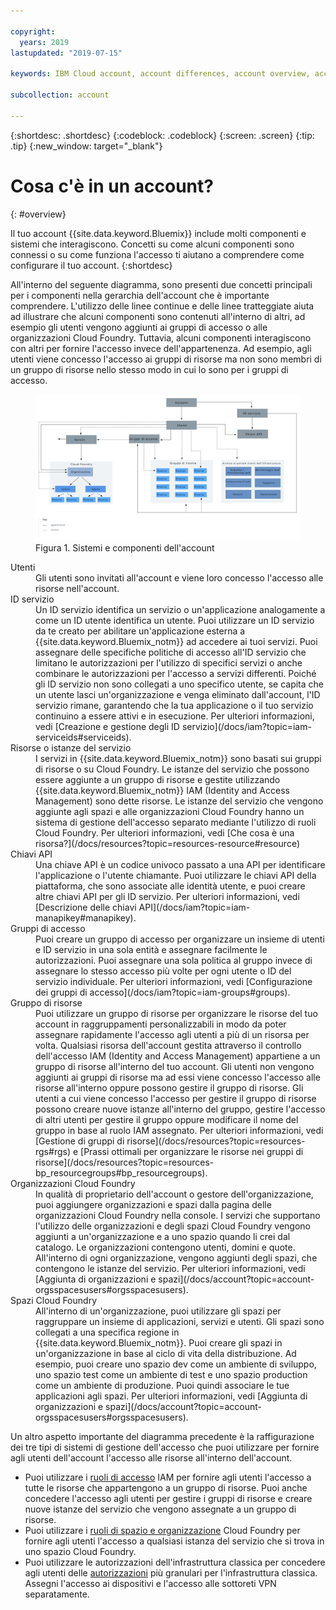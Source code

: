 ```yaml
---

copyright:
  years: 2019
lastupdated: "2019-07-15"

keywords: IBM Cloud account, account differences, account overview, account components, how access works

subcollection: account

---
```


{:shortdesc: .shortdesc}
{:codeblock: .codeblock}
{:screen: .screen}
{:tip: .tip}
{:new_window: target="_blank"}


# Cosa c'è in un account?
{: #overview}

Il tuo account {{site.data.keyword.Bluemix}} include molti componenti e sistemi che interagiscono. Concetti su come alcuni componenti sono connessi o su come funziona l'accesso ti aiutano a comprendere come configurare il tuo account.
{:shortdesc}

All'interno del seguente diagramma, sono presenti due concetti principali per i componenti nella gerarchia dell'account che è importante comprendere. L'utilizzo delle linee continue e delle linee tratteggiate aiuta ad illustrare che alcuni componenti sono contenuti all'interno di altri, ad esempio gli utenti vengono aggiunti ai gruppi di accesso o alle organizzazioni Cloud Foundry. Tuttavia, alcuni componenti interagiscono con altri per fornire l'accesso invece dell'appartenenza. Ad esempio, agli utenti viene concesso l'accesso ai gruppi di risorse ma non sono membri di un gruppo di risorse nello stesso modo in cui lo sono per i gruppi di accesso. 

<figure>
<a href="https://cloud.ibm.com/docs/api/content/account/images/account_diagram.svg">
<img src="images/account_diagram.svg" alt="Un diagramma che mostra i componenti in un account, inclusi i servizi, gli utenti e i componenti secondari di ognuno di essi."></a>
<figcaption>Figura 1. Sistemi e componenti dell'account</figcaption>
</figure>

<dl>
<dt>Utenti</dt>
<dd>Gli utenti sono invitati all'account e viene loro concesso l'accesso alle risorse nell'account.</dd>
<dt>ID servizio</dt>
<dd>Un ID servizio identifica un servizio o un'applicazione analogamente a come un ID utente identifica un utente. Puoi utilizzare un ID servizio da te creato per abilitare un'applicazione esterna a {{site.data.keyword.Bluemix_notm}} ad accedere ai tuoi servizi. Puoi assegnare delle specifiche politiche di accesso all'ID servizio che limitano le autorizzazioni per l'utilizzo di specifici servizi o anche combinare le autorizzazioni per l'accesso a servizi differenti. Poiché gli ID servizio non sono collegati a uno specifico utente, se capita che un utente lasci un'organizzazione e venga eliminato dall'account, l'ID servizio rimane, garantendo che la tua applicazione o il tuo servizio continuino a essere attivi e in esecuzione. Per ulteriori informazioni, vedi [Creazione e gestione degli ID servizio](/docs/iam?topic=iam-serviceids#serviceids).</dd>
<dt>Risorse o istanze del servizio</dt>
<dd>I servizi in {{site.data.keyword.Bluemix_notm}} sono basati sui gruppi di risorse o su Cloud Foundry. Le istanze del servizio che possono essere aggiunte a un gruppo di risorse e gestite utilizzando {{site.data.keyword.Bluemix_notm}} IAM (Identity and Access Management) sono dette risorse. Le istanze del servizio che vengono aggiunte agli spazi e alle organizzazioni Cloud Foundry hanno un sistema di gestione dell'accesso separato mediante l'utilizzo di ruoli Cloud Foundry. Per ulteriori informazioni, vedi [Che cosa è una risorsa?](/docs/resources?topic=resources-resource#resource)</dd>
<dt>Chiavi API</dt>
<dd>Una chiave API è un codice univoco passato a una API per identificare l'applicazione o l'utente chiamante. Puoi utilizzare le chiavi API della piattaforma, che sono associate alle identità utente, e puoi creare altre chiavi API per gli ID servizio. Per ulteriori informazioni, vedi [Descrizione delle chiavi API](/docs/iam?topic=iam-manapikey#manapikey).</dd>
<dt>Gruppi di accesso</dt>
<dd>Puoi creare un gruppo di accesso per organizzare un insieme di utenti e ID servizio in una sola entità e assegnare facilmente le autorizzazioni. Puoi assegnare una sola politica al gruppo invece di assegnare lo stesso accesso più volte per ogni utente o ID del servizio individuale. Per ulteriori informazioni, vedi [Configurazione dei gruppi di accesso](/docs/iam?topic=iam-groups#groups).</dd>
<dt>Gruppo di risorse</dt>
<dd>Puoi utilizzare un gruppo di risorse per organizzare le risorse del tuo account in raggruppamenti personalizzabili in modo da poter assegnare rapidamente l'accesso agli utenti a più di un risorsa per volta. Qualsiasi risorsa dell'account gestita attraverso il controllo dell'accesso IAM (Identity and Access Management) appartiene a un gruppo di risorse all'interno del tuo account. Gli utenti non vengono aggiunti ai gruppi di risorse ma ad essi viene concesso l'accesso alle risorse all'interno oppure possono gestire il gruppo di risorse. Gli utenti a cui viene concesso l'accesso per gestire il gruppo di risorse possono creare nuove istanze all'interno del gruppo, gestire l'accesso di altri utenti per gestire il gruppo oppure modificare il nome del gruppo in base al ruolo IAM assegnato. Per ulteriori informazioni, vedi [Gestione di gruppi di risorse](/docs/resources?topic=resources-rgs#rgs) e [Prassi ottimali per organizzare le risorse nei gruppi di risorse](/docs/resources?topic=resources-bp_resourcegroups#bp_resourcegroups).</dd>
<dt>Organizzazioni Cloud Foundry</dt>
<dd>In qualità di proprietario dell'account o gestore dell'organizzazione, puoi aggiungere organizzazioni e spazi dalla pagina delle organizzazioni Cloud Foundry nella console. I servizi che supportano l'utilizzo delle organizzazioni e degli spazi Cloud Foundry vengono aggiunti a un'organizzazione e a uno spazio quando li crei dal catalogo. Le organizzazioni contengono utenti, domini e quote. All'interno di ogni organizzazione, vengono aggiunti degli spazi, che contengono le istanze del servizio. Per ulteriori informazioni, vedi [Aggiunta di organizzazioni e spazi](/docs/account?topic=account-orgsspacesusers#orgsspacesusers).</dd>
<dt>Spazi Cloud Foundry</dt>
<dd>All'interno di un'organizzazione, puoi utilizzare gli spazi per raggruppare un insieme di applicazioni, servizi e utenti. Gli spazi sono collegati a una specifica
regione in {{site.data.keyword.Bluemix_notm}}. Puoi creare gli spazi in un'organizzazione in base al ciclo di vita della distribuzione. Ad esempio, puoi creare uno spazio dev come un ambiente di sviluppo,
uno spazio test come un ambiente di test e uno spazio production come un ambiente di produzione. Puoi quindi associare
le tue applicazioni agli spazi. Per ulteriori informazioni, vedi [Aggiunta di organizzazioni e spazi](/docs/account?topic=account-orgsspacesusers#orgsspacesusers).</dd>
</dl>

Un altro aspetto importante del diagramma precedente è la raffigurazione dei tre tipi di sistemi di gestione dell'accesso che puoi utilizzare per fornire agli utenti dell'account l'accesso alle risorse all'interno dell'account.

  * Puoi utilizzare i [ruoli di accesso](/docs/iam?topic=iam-userroles#iamusermanrol) IAM per fornire agli utenti l'accesso a tutte le risorse che appartengono a un gruppo di risorse. Puoi anche concedere l'accesso agli utenti per gestire i gruppi di risorse e creare nuove istanze del servizio che vengono assegnate a un gruppo di risorse.
  * Puoi utilizzare i [ruoli di spazio e organizzazione](/docs/iam?topic=iam-cfaccess#cfroles) Cloud Foundry per fornire agli utenti l'accesso a qualsiasi istanza del servizio che si trova in uno spazio Cloud Foundry.
  * Puoi utilizzare le autorizzazioni dell'infrastruttura classica per concedere agli utenti delle [autorizzazioni](/docs/iam?topic=iam-infrapermission#infrapermission) più granulari per l'infrastruttura classica. Assegni l'accesso ai dispositivi e l'accesso alle sottoreti VPN separatamente.
